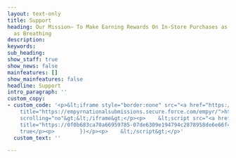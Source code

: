 ```yaml
---
layout: text-only
title: Support
heading: Our Mission– To Make Earning Rewards On In-Store Purchases as Effortless
  as Breathing
description: 
keywords: 
sub_heading: 
show_staff: true
show_news: false
mainfeatures: []
show_mainfeatures: false
headline: Support
intro_paragraph: ''
custom_copy:
- custom_code: '<p>&lt;iframe style="border:none" src="<a href="https://empyrnationalsubmissions.secure.force.com/empyr/"
    title="https://empyrnationalsubmissions.secure.force.com/empyr/">https://empyrnationalsubmissions.secure.force.com/empyr/</a>"
    scrolling="no"&gt;&lt;/iframe&gt;</p><p>    &lt;script src="<a href="https://0f0b683ca70a66959785-07de6309e194794c2878958de6e66f45.ssl.cf5.rackcdn.com/iframeResizer.min.js"
    title="https://0f0b683ca70a66959785-07de6309e194794c2878958de6e66f45.ssl.cf5.rackcdn.com/iframeResizer.min.js">https://0f0b683ca70a66959785-07de6309e194794c2878958de6e66f45.ssl.cf5.rackcdn.com/iframeResizer.min.js</a>"&gt;&lt;/script&gt;</p><p>    &lt;script&gt;</p><p>        iFrameResize({</p><p>            log:
    true</p><p>        })</p><p>    &lt;/script&gt;</p>'
  custom_text: ''

---
```

